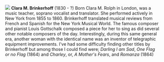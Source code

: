 ![](/images/clarabrinkerhoff.jpg)
**Clara M. Brinkerhoff** (1830 - ?) Born Clara M. Rolph in London, was a music teacher, soprano vocalist and translator. She performed actively in New York from 1855 to 1860. Brinkerhoff translated musical reviews from French and Spanish for the New York Musical World. The famous composer and pianist Louis Gottschalk composed a piece for her to sing as did several other notable composers of the day. Interestingly, during this same general era, another woman with the identical name was an inventor of telegraphic equipment improvements. I've had some difficulty finding other titles by Brinkerhoff but among those I could find were; *Darling I am Sad*, *One Flag or no Flag* (1864) and *Charley*, or, *A Mother's Fears*, and *Romanza* (1864) 